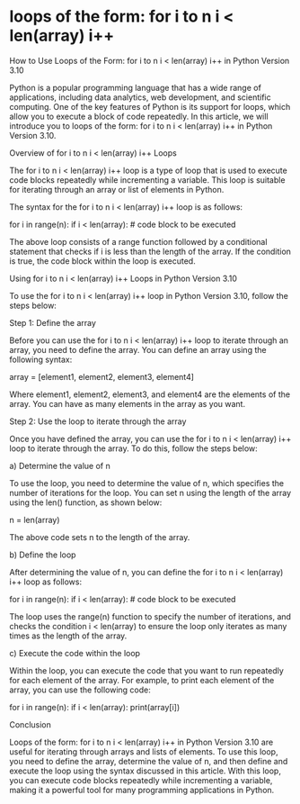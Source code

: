 
loops of the form: for i to n i < len(array) i++
================================================
How to Use Loops of the Form: for i to n i < len(array) i++ in Python Version 3.10

Python is a popular programming language that has a wide range of applications, including data analytics, web development, and scientific computing. One of the key features of Python is its support for loops, which allow you to execute a block of code repeatedly. In this article, we will introduce you to loops of the form: for i to n i < len(array) i++ in Python Version 3.10.

Overview of for i to n i < len(array) i++ Loops

The for i to n i < len(array) i++ loop is a type of loop that is used to execute code blocks repeatedly while incrementing a variable. This loop is suitable for iterating through an array or list of elements in Python.

The syntax for the for i to n i < len(array) i++ loop is as follows:

for i in range(n):
    if i < len(array):
        # code block to be executed

The above loop consists of a range function followed by a conditional statement that checks if i is less than the length of the array. If the condition is true, the code block within the loop is executed.

Using for i to n i < len(array) i++ Loops in Python Version 3.10

To use the for i to n i < len(array) i++ loop in Python Version 3.10, follow the steps below:

Step 1: Define the array

Before you can use the for i to n i < len(array) i++ loop to iterate through an array, you need to define the array. You can define an array using the following syntax:

array = [element1, element2, element3, element4]

Where element1, element2, element3, and element4 are the elements of the array. You can have as many elements in the array as you want.

Step 2: Use the loop to iterate through the array

Once you have defined the array, you can use the for i to n i < len(array) i++ loop to iterate through the array. To do this, follow the steps below:

a) Determine the value of n

To use the loop, you need to determine the value of n, which specifies the number of iterations for the loop. You can set n using the length of the array using the len() function, as shown below:

n = len(array)

The above code sets n to the length of the array.

b) Define the loop

After determining the value of n, you can define the for i to n i < len(array) i++ loop as follows:

for i in range(n):
    if i < len(array):
        # code block to be executed

The loop uses the range(n) function to specify the number of iterations, and checks the condition i < len(array) to ensure the loop only iterates as many times as the length of the array.

c) Execute the code within the loop

Within the loop, you can execute the code that you want to run repeatedly for each element of the array. For example, to print each element of the array, you can use the following code:

for i in range(n):
    if i < len(array):
        print(array[i])

Conclusion

Loops of the form: for i to n i < len(array) i++ in Python Version 3.10 are useful for iterating through arrays and lists of elements. To use this loop, you need to define the array, determine the value of n, and then define and execute the loop using the syntax discussed in this article. With this loop, you can execute code blocks repeatedly while incrementing a variable, making it a powerful tool for many programming applications in Python.